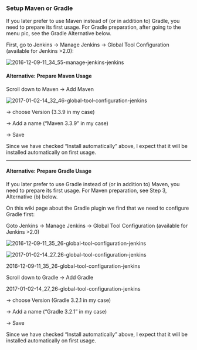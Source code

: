 ### Setup Maven or Gradle

If you later prefer to use Maven instead of (or in addition to) Gradle, you need to prepare its first usage. For Gradle preparation, after going to the menu pic, see the Gradle Alternative below.

First, go to Jenkins -> Manage Jenkins -> Global Tool Configuration (available for Jenkins >2.0):

![2016-12-09-11_34_55-manage-jenkins-jenkins](https://user-images.githubusercontent.com/558905/37997763-ff645992-31e9-11e8-815e-cb8f28e43f9b.png)




#### Alternative: Prepare Maven Usage

Scroll down to Maven -> Add Maven

![2017-01-02-14_32_46-global-tool-configuration-jenkins](https://user-images.githubusercontent.com/558905/37997310-7e44e76a-31e8-11e8-8cfd-0b260a84995c.png)

-> choose Version (3.3.9 in my case)

-> Add a name (“Maven 3.3.9” in my case)

-> Save

Since we have checked “Install automatically” above, I expect that it will be installed automatically on first usage.

----

#### Alternative: Prepare Gradle Usage

If you later prefer to use Gradle instead of (or in addition to) Maven, you need to prepare its first usage. For Maven preparation, see Step 3, Alternative (b) below.

On this wiki page about the Gradle plugin we find that we need to configure Gradle first:

Goto Jenkins -> Manage Jenkins -> Global Tool Configuration (available for Jenkins >2.0)


![2016-12-09-11_35_26-global-tool-configuration-jenkins](https://user-images.githubusercontent.com/558905/37997254-612332b8-31e8-11e8-8317-76bbaa291e3c.png)


![2017-01-02-14_27_26-global-tool-configuration-jenkins](https://user-images.githubusercontent.com/558905/37997309-7e37eab0-31e8-11e8-9398-1b12e6fecffc.png)

2016-12-09-11_35_26-global-tool-configuration-jenkins

Scroll down to Gradle -> Add Gradle

2017-01-02-14_27_26-global-tool-configuration-jenkins

-> choose Version (Gradle 3.2.1 in my case)

-> Add a name (“Gradle 3.2.1” in my case)

-> Save

Since we have checked “Install automatically” above, I expect that it will be installed automatically on first usage.
